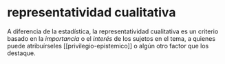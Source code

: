 # representatividad cualitativa
A diferencia de la estadística, la representatividad cualitativa es un criterio basado en la *importancia* o el *interés* de los sujetos en el tema, a quienes puede atribuírseles [[privilegio-epistemico]] o algún otro factor que los destaque. 
